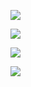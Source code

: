 ![](https://i.imgur.com/mQG2mSt.jpg)

![](https://i.imgur.com/TxLZrkd.jpg)

![](https://i.imgur.com/RFZDbFJ.jpg)

![](https://i.imgur.com/avOlaPw.jpg)